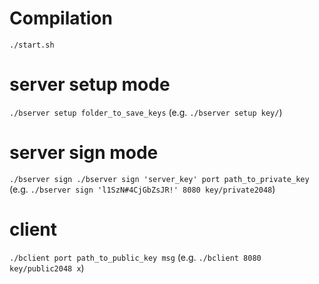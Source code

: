 # Compilation
`./start.sh`

# server setup mode
`./bserver setup folder_to_save_keys`
(e.g. `./bserver setup key/`)

# server sign mode
`./bserver sign ./bserver sign 'server_key' port path_to_private_key`
(e.g. `./bserver sign 'l1SzN#4CjGbZsJR!' 8080 key/private2048`)

# client
`./bclient port path_to_public_key msg`
(e.g. `./bclient 8080 key/public2048 x`)

